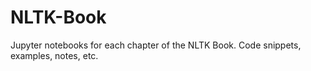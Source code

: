 # NLTK-Book
Jupyter notebooks for each chapter of the NLTK Book. Code snippets, examples, notes, etc. 
